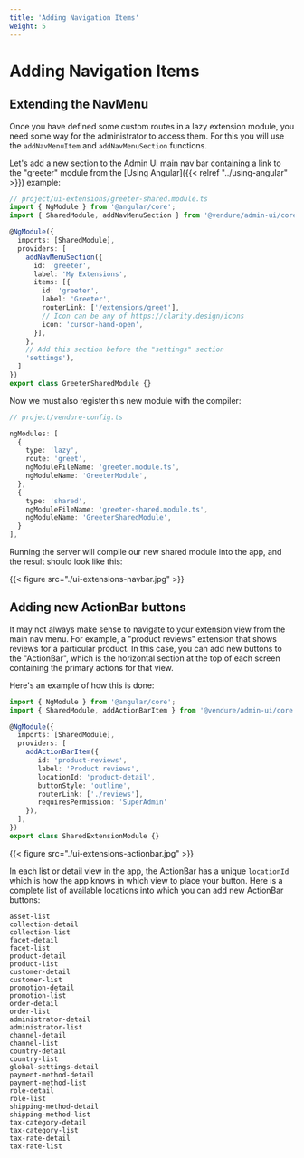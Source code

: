 ```yaml
---
title: 'Adding Navigation Items'
weight: 5
---
```


# Adding Navigation Items

## Extending the NavMenu

Once you have defined some custom routes in a lazy extension module, you need some way for the administrator to access them. For this you will use the `addNavMenuItem` and `addNavMenuSection` functions. 

Let's add a new section to the Admin UI main nav bar containing a link to the "greeter" module from the [Using Angular]({{< relref "../using-angular" >}}) example:

```TypeScript
// project/ui-extensions/greeter-shared.module.ts
import { NgModule } from '@angular/core';
import { SharedModule, addNavMenuSection } from '@vendure/admin-ui/core';

@NgModule({
  imports: [SharedModule],
  providers: [
    addNavMenuSection({
      id: 'greeter',
      label: 'My Extensions',
      items: [{
        id: 'greeter',
        label: 'Greeter',
        routerLink: ['/extensions/greet'],
        // Icon can be any of https://clarity.design/icons
        icon: 'cursor-hand-open',
      }],
    },
    // Add this section before the "settings" section
    'settings'),
  ]
})
export class GreeterSharedModule {}
```

Now we must also register this new module with the compiler:

```TypeScript
// project/vendure-config.ts

ngModules: [
  {
    type: 'lazy',
    route: 'greet',
    ngModuleFileName: 'greeter.module.ts',
    ngModuleName: 'GreeterModule',
  },
  {
    type: 'shared',
    ngModuleFileName: 'greeter-shared.module.ts',
    ngModuleName: 'GreeterSharedModule',
  }
],
```

Running the server will compile our new shared module into the app, and the result should look like this:

{{< figure src="./ui-extensions-navbar.jpg" >}}


## Adding new ActionBar buttons

It may not always make sense to navigate to your extension view from the main nav menu. For example, a "product reviews" extension that shows reviews for a particular product. In this case, you can add new buttons to the "ActionBar", which is the horizontal section at the top of each screen containing the primary actions for that view.

Here's an example of how this is done:

```TypeScript
import { NgModule } from '@angular/core';
import { SharedModule, addActionBarItem } from '@vendure/admin-ui/core';

@NgModule({
  imports: [SharedModule],
  providers: [
    addActionBarItem({
       id: 'product-reviews',
       label: 'Product reviews',
       locationId: 'product-detail',
       buttonStyle: 'outline',
       routerLink: ['./reviews'],
       requiresPermission: 'SuperAdmin'
    }),
  ],
})
export class SharedExtensionModule {}
```

{{< figure src="./ui-extensions-actionbar.jpg" >}}

In each list or detail view in the app, the ActionBar has a unique `locationId` which is how the app knows in which view to place your button. Here is a complete list of available locations into which you can add new ActionBar buttons:

```text
asset-list
collection-detail
collection-list
facet-detail
facet-list
product-detail
product-list
customer-detail
customer-list
promotion-detail
promotion-list
order-detail
order-list
administrator-detail
administrator-list
channel-detail
channel-list
country-detail
country-list
global-settings-detail
payment-method-detail
payment-method-list
role-detail
role-list
shipping-method-detail
shipping-method-list
tax-category-detail
tax-category-list
tax-rate-detail
tax-rate-list
```
